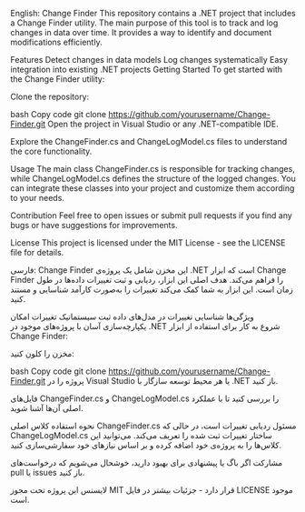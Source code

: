English:
Change Finder
This repository contains a .NET project that includes a Change Finder utility. The main purpose of this tool is to track and log changes in data over time. It provides a way to identify and document modifications efficiently.

Features
Detect changes in data models
Log changes systematically
Easy integration into existing .NET projects
Getting Started
To get started with the Change Finder utility:

Clone the repository:

bash
Copy code
git clone https://github.com/yourusername/Change-Finder.git
Open the project in Visual Studio or any .NET-compatible IDE.

Explore the ChangeFinder.cs and ChangeLogModel.cs files to understand the core functionality.

Usage
The main class ChangeFinder.cs is responsible for tracking changes, while ChangeLogModel.cs defines the structure of the logged changes. You can integrate these classes into your project and customize them according to your needs.

Contribution
Feel free to open issues or submit pull requests if you find any bugs or have suggestions for improvements.

License
This project is licensed under the MIT License - see the LICENSE file for details.

فارسی:
Change Finder
این مخزن شامل یک پروژه‌ی .NET است که ابزار Change Finder را فراهم می‌کند. هدف اصلی این ابزار، ردیابی و ثبت تغییرات داده‌ها در طول زمان است. این ابزار به شما کمک می‌کند تغییرات را به‌صورت کارآمد شناسایی و مستند کنید.

ویژگی‌ها
شناسایی تغییرات در مدل‌های داده
ثبت سیستماتیک تغییرات
امکان یکپارچه‌سازی آسان با پروژه‌های موجود در .NET
شروع به کار
برای استفاده از ابزار Change Finder:

مخزن را کلون کنید:

bash
Copy code
git clone https://github.com/yourusername/Change-Finder.git
پروژه را در Visual Studio یا هر محیط توسعه سازگار با .NET باز کنید.

فایل‌های ChangeFinder.cs و ChangeLogModel.cs را بررسی کنید تا با عملکرد اصلی آن‌ها آشنا شوید.

نحوه استفاده
کلاس اصلی ChangeFinder.cs مسئول ردیابی تغییرات است، در حالی که ChangeLogModel.cs ساختار تغییرات ثبت شده را تعریف می‌کند. می‌توانید این کلاس‌ها را به پروژه‌ی خود اضافه کرده و بر اساس نیازهای خود سفارشی‌سازی کنید.

مشارکت
اگر باگ یا پیشنهادی برای بهبود دارید، خوشحال می‌شویم که درخواست‌های pull یا issues باز کنید.

لایسنس
این پروژه تحت مجوز MIT قرار دارد - جزئیات بیشتر در فایل LICENSE موجود است.
